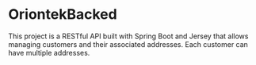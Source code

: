 # OriontekBacked
This project is a RESTful API built with Spring Boot and Jersey that allows managing customers and their associated addresses. Each customer can have multiple addresses. 
